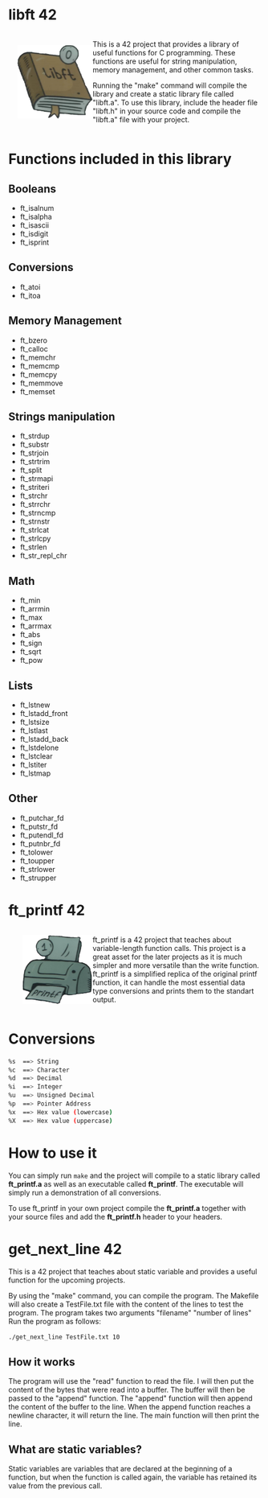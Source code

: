 #	libft 42

<div style="display: flex; align-items: center;">
  <div style="flex: 1; text-align: right;">
    <img src="https://github.com/Cimex404/42-libft/blob/master/libft_icon.png" align="right" alt="libft Logo" width="150">
  </div>
  <div style="flex: 2;">
    <p>
      This is a 42 project that provides a library of useful functions for C programming.
      These functions are useful for string manipulation, memory management, and other common tasks.
    </p>
    <p>
      Running the "make" command will compile the library and create a static library file called "libft.a".
      To use this library, include the header file "libft.h" in your source code and compile the "libft.a" file with your project.
    </p>
  </div>
</div>

#	Functions included in this library

##	Booleans
-	ft_isalnum
-	ft_isalpha
-	ft_isascii
-	ft_isdigit
-	ft_isprint

##	Conversions
-	ft_atoi
-	ft_itoa

##	Memory Management
-	ft_bzero
-	ft_calloc
-	ft_memchr
-	ft_memcmp
-	ft_memcpy
-	ft_memmove
-	ft_memset

##	Strings manipulation
-	ft_strdup
-	ft_substr
-	ft_strjoin
-	ft_strtrim
-	ft_split
-	ft_strmapi
-	ft_striteri
-	ft_strchr
-	ft_strrchr
-	ft_strncmp
-	ft_strnstr
-	ft_strlcat
-	ft_strlcpy
-	ft_strlen
-	ft_str_repl_chr

##	Math
-	ft_min
-	ft_arrmin
-	ft_max
-	ft_arrmax
-	ft_abs
-	ft_sign
-	ft_sqrt
-	ft_pow

##	Lists
-	ft_lstnew
-	ft_lstadd_front
-	ft_lstsize
-	ft_lstlast
-	ft_lstadd_back
-	ft_lstdelone
-	ft_lstclear
-	ft_lstiter
-	ft_lstmap

##	Other
-	ft_putchar_fd
-	ft_putstr_fd
-	ft_putendl_fd
-	ft_putnbr_fd
-	ft_tolower
-	ft_toupper
- ft_strlower
- ft_strupper







#   ft_printf 42

<div style="display: flex; align-items: center;">
  <div style="flex: 1; text-align: right;">
    <img src="https://github.com/Cimex404/42-libft/blob/master/printf_icon.png" align="right" alt="libft Logo" width="140">
  </div>
  <div style="flex: 2; text-align: left">
    <p>
    	ft_printf is a 42 project that teaches about variable-length function calls.
	This project is a great asset for the later projects as it is much simpler and more versatile than the write function.
	ft_printf is a simplified replica of the original printf function, it can handle the most essential data type conversions and prints them to the standart output.
    </p>
  </div>
</div>


#	Conversions
```bash
%s	==>	String
%c	==>	Character
%d	==>	Decimal
%i	==>	Integer
%u	==>	Unsigned Decimal
%p	==>	Pointer Address
%x	==>	Hex value (lowercase)
%X	==>	Hex value (uppercase)
```

#	How to use it
You can simply run `make` and the project will compile to a static library called <strong>ft_printf.a</strong> as well as an executable called <strong>ft_printf</strong>.
The executable will simply run a demonstration of all conversions. 
<p>
  To use ft_printf in your own project compile the <strong>ft_printf.a</strong> together with your source files and add the <strong>ft_printf.h</strong> header to your headers.
</p>








#	get_next_line 42

This is a 42 project that teaches about static variable and provides a useful function for the upcoming projects.

By using the "make" command, you can compile the program. The Makefile will also create a TestFile.txt file with the content of the lines to test the program.
The program takes two arguments "filename" "number of lines"
Run the program as follows:

```bash
./get_next_line TestFile.txt 10
```

## How it works

The program will use the "read" function to read the file.
I will then put the content of the bytes that were read into a buffer.
The buffer will then be passed to the "append" function.
The "append" function will then append the content of the buffer to the line.
When the append function reaches a newline character, it will return the line.
The main function will then print the line.

## What are static variables?

Static variables are variables that are declared at the beginning of a function, but when the function is called again, the variable has retained its value from the previous call.